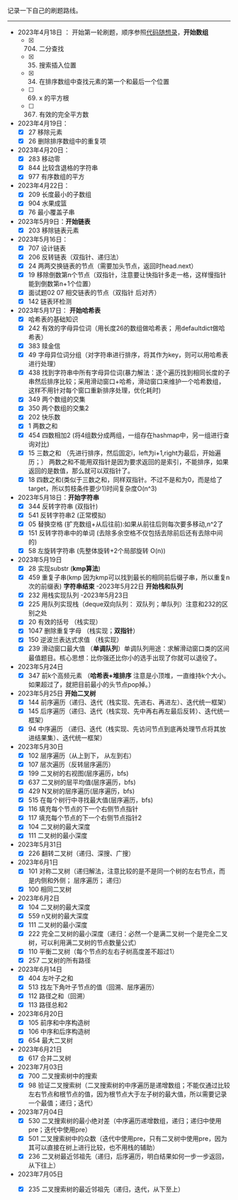 记录一下自己的刷题路线。

***
- 2023年4月18日 ： 开始第一轮刷题，顺序参照[代码随想录](https://www.programmercarl.com/)，**开始数组**
    - [x] 704. 二分查找
    - [x] 35. 搜索插入位置
    - [x] 34. 在排序数组中查找元素的第一个和最后一个位置
    - [ ] 69. x 的平方根
    - [ ] 367. 有效的完全平方数
- 2023年4月19日：
    - [x] 27 移除元素
    - [x] 26 删除排序数组中的重复项
- 2023年4月20日：
    - [x] 283 移动零
    - [x] 844 比较含退格的字符串
    - [x] 977 有序数组的平方
- 2023年4月22日：
    - [x] 209 长度最小的子数组 
    - [x] 904 水果成篮
    - [x] 76 最小覆盖子串
- 2023年5月9日：**开始链表**
    - [x] 203 移除链表元素
- 2023年5月16日：
    - [x] 707 设计链表
    - [x] 206 反转链表（双指针、递归法）
    - [x] 24 两两交换链表的节点（需要加头节点，返回时head.next）
    - [x] 19 移除倒数第n个节点（双指针，注意要让快指针多走一格，这样慢指针能到倒数第n+1个位置）
    - [x] 面试题02 07 相交链表的节点（双指针 后对齐）
    - [x] 142 链表环检测
- 2023年5月17日： **开始哈希表**
    - [x] 哈希表的基础知识 
    - [x] 242 有效的字母异位词（用长度26的数组做哈希表； 用defaultdict做哈希表）
    - [x] 383 赎金信
    - [x] 49 字母异位词分组（对字符串进行排序，将其作为key，则可以用哈希表进行处理）
    - [x] 438 找到字符串中所有字母异位词(暴力解法：逐个遍历找到相同长度的子串然后排序比较；采用滑动窗口+哈希，滑动窗口来维护一个哈希数组，这样不用针对每个窗口重新排序处理，优化耗时)
    - [x] 349 两个数组的交集
    - [x] 350 两个数组的交集2
    - [x] 202 快乐数
    - [x] 1 两数之和
    - [x] 454 四数相加2 (将4组数分成两组，一组存在hashmap中，另一组进行查询对比)
    - [x] 15 三数之和 （先进行排序，然后固定i，left为i+1,right为最后，开始遍历；） 两数之和不能用双指针是因为要求返回的是索引，不能排序，如果返回的是数值，那么就可以双指针了。
    - [x] 18 四数之和(类似于三数之和，同样双指针。不过不是和为0，而是给了target，所以剪枝条件要少1)时间复杂度O(n^3)
- 2023年5月18日：**开始字符串**
    - [x] 344 反转字符串 (双指针)
    - [x] 541 反转字符串2 (正常模拟)
    - [x] 05 替换空格 (扩充数组+从后往前):如果从前往后则每次要多移动,n^2了
    - [x] 151 反转字符串中的单词 (去除多余空格不仅包括去除前后还有去除中间的)
    - [x] 58 左旋转字符串 (先整体旋转+2个局部旋转 O(n))
- 2023年5月19日 
    - [x] 28 实现substr (**kmp算法**)
    - [x] 459 重复子串(kmp 因为kmp可以找到最长的相同前后缀子串，所以重复n次的前缀表)
    **字符串结束**
-2023年5月22日 **开始栈和队列**
    - [x] 232 用栈实现队列
-2023年5月23日
    - [x] 225 用队列实现栈（deque双向队列： 双队列；单队列）注意和232的区别之处
    - [x] 20 有效的括号 （栈实现）
    - [x] 1047 删除重复字母 （栈实现；**双指针**）
    - [x] 150 逆波兰表达式求值 （栈实现）
    - [x] 239 滑动窗口最大值 （**单调队列**）单调队列用途：求解滑动窗口类的区间最值题目。核心思想：比你强还比你小的选手出现了你就可以退役了。
- 2023年5月24日
    - [x] 347 前k个高频元素 （**哈希表+堆排序** 注意是小顶堆，一直维持k个大小。如果超过了，就把目前最小的头节点pop掉。）
- 2023年5月25日 **开始二叉树**
    - [x] 144 前序遍历（递归、迭代（栈实现、先进右、再进左）、迭代统一框架）
    - [x] 145 后序遍历（递归、迭代（栈实现、先中再右再左最后反转）、迭代统一框架）
    - [x] 94 中序遍历 （递归、迭代（栈实现、先访问节点到底再处理节点将其放进结果集）、迭代统一框架）
- 2023年5月30日
    - [x] 102 层序遍历（从上到下， 从左到右）
    - [x] 107 层次遍历（反转层序遍历）
    - [x] 199 二叉树的右视图(层序遍历，bfs)
    - [x] 637 二叉树的层平均值(层序遍历，bfs)
    - [x] 429 N叉树的层序遍历(层序遍历，bfs)
    - [x] 515 在每个树行中寻找最大值(层序遍历，bfs)
    - [x] 116 填充每个节点的下一个右侧节点指针
    - [x] 117 填充每个节点的下一个右侧节点指针2
    - [x] 104 二叉树的最大深度
    - [x] 111 二叉树的最小深度
- 2023年5月31日
    - [x] 226 翻转二叉树（递归、深搜、广搜）
- 2023年6月1日
    - [x] 101 对称二叉树（递归解法，注意比较的是不是同一个树的左右节点，而是内侧和外侧； 层序遍历； 递归）
    - [x] 100 相同二叉树
- 2023年6月2日
    - [x] 104 二叉树的最大深度
    - [x] 559 n叉树的最大深度
    - [x] 111 二叉树的最小深度
    - [x] 222 完全二叉树的最小深度（递归：必然一个是满二叉树一个是完全二叉树，可以利用满二叉树的节点数量公式）
    - [x] 110 平衡二叉树（每个节点的左右子树高度差不超过1）
    - [x] 257 二叉树的所有路径
- 2023年6月14日
    - [x] 404 左叶子之和
    - [x] 513 找左下角叶子节点的值（回溯、层序遍历）
    - [x] 112 路径之和（回溯）
    - [x] 113 路径总和2
- 2023年6月20日
    - [x] 105 前序和中序构造树
    - [x] 106 中序和后序构造树
    - [x] 654 最大二叉树
- 2023年6月21日
    - [x] 617 合并二叉树
- 2023年7月03日
    - [x] 700 二叉搜索树中的搜索
    - [x] 98 验证二叉搜索树（二叉搜索树的中序遍历是递增数组；不能仅通过比较左右节点和根节点的值，因为根节点大于左子树的最大值，所以需要记录一个最值；递归；迭代）
- 2023年7月04日
    - [x] 530 二叉搜索树的最小绝对差（中序遍历递增数组，递归；递归中使用pre；迭代中使用pre）
    - [x] 501 二叉搜索树中的众数（迭代中使用pre，只有二叉树中使用pre，因为其可以直接在树上进行比较，也不用栈的辅助）
    - [x] 236 二叉树最近邻祖先（递归，后序遍历，明白结果如何一步一步返回，从下往上）
- 2023年7月05日
    - [x] 235 二叉搜索树的最近邻祖先（递归，迭代，从下至上）
    
    
    
    